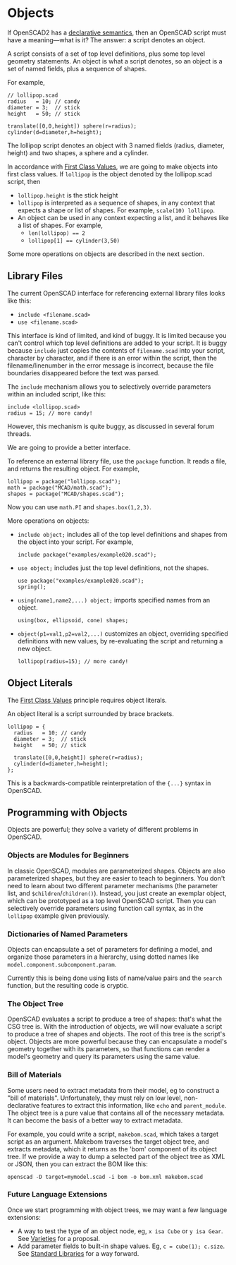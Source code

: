 # Objects
If OpenSCAD2 has a [declarative semantics](Declarative_Semantics.md),
then an OpenSCAD script must have a meaning&mdash;what is it?
The answer: a script denotes an object.

A script consists of a set of top level definitions, plus some top level geometry statements.
An object is what a script denotes, so an object is a set of named fields, plus a sequence of shapes.

For example,

```
// lollipop.scad
radius   = 10; // candy
diameter = 3;  // stick
height   = 50; // stick

translate([0,0,height]) sphere(r=radius);
cylinder(d=diameter,h=height);
```

The lollipop script denotes an object with 3 named fields
(radius, diameter, height) and two shapes, a sphere and a cylinder.

In accordance with [First Class Values](First_Class_Values.md),
we are going to make objects into first class values.
If `lollipop` is the object denoted by the lollipop.scad script,
then
* `lollipop.height` is the stick height
* `lollipop` is interpreted as a sequence of shapes, in any context that
  expects a shape or list of shapes. For example, `scale(10) lollipop`.
* An object can be used in any context expecting a list,
  and it behaves like a list of shapes. For example,
  * `len(lollipop) == 2`
  * `lollipop[1] == cylinder(3,50)`

Some more operations on objects are described in the next section.

## Library Files
The current OpenSCAD interface for referencing external library files looks like this:
* `include <filename.scad>`
* `use <filename.scad>`

This interface is kind of limited, and kind of buggy.
It is limited because you can't control which top level definitions are added to your script.
It is buggy because `include` just copies the contents of `filename.scad` into your script,
character by character, and if there is an error within the script, then the filename/linenumber
in the error message is incorrect, because the file boundaries disappeared before the text was parsed.

The `include` mechanism allows you to selectively override parameters within an included script,
like this:
```
include <lollipop.scad>
radius = 15; // more candy!
```
However, this mechanism is quite buggy, as discussed in several forum threads.

We are going to provide a better interface.

To reference an external library file, use the `package` function.
It reads a file, and returns the resulting object.
For example,
```
lollipop = package("lollipop.scad");
math = package("MCAD/math.scad");
shapes = package("MCAD/shapes.scad");
```
Now you can use `math.PI` and `shapes.box(1,2,3)`.

More operations on objects:

* `include object;` includes all of the top level definitions and shapes from the object into your script.
  For example,

   ```
   include package("examples/example020.scad");
   ```

* `use object;` includes just the top level definitions, not the shapes.

   ```
   use package("examples/example020.scad");
   spring();
   ```

* `using(name1,name2,...) object;` imports specified names from an object.

   ```
   using(box, ellipsoid, cone) shapes;
   ```

* `object(p1=val1,p2=val2,...)` customizes an object, overriding specified definitions with new values,
  by re-evaluating the script and returning a new object.
  
   ```
   lollipop(radius=15); // more candy!
   ```

## Object Literals
The [First Class Values](First_Class_Values.md) principle requires object literals.

An object literal is a script surrounded by brace brackets.
```
lollipop = {
  radius   = 10; // candy
  diameter = 3;  // stick
  height   = 50; // stick

  translate([0,0,height]) sphere(r=radius);
  cylinder(d=diameter,h=height);
};
```

This is a backwards-compatible reinterpretation of the `{...}` syntax in OpenSCAD.

## Programming with Objects

Objects are powerful; they solve a variety of different problems in OpenSCAD.

### Objects are Modules for Beginners
In classic OpenSCAD, modules are parameterized shapes.
Objects are also parameterized shapes, but they are easier to teach
to beginners. You don't need to learn about two different parameter
mechanisms (the parameter list, and `$children`/`children()`).
Instead, you just create an exemplar object, which can be prototyped as a top level
OpenSCAD script. Then you can selectively override parameters using function call syntax,
as in the `lollipop` example given previously.

### Dictionaries of Named Parameters
Objects can encapsulate a set of parameters for defining a model,
and organize those parameters in a hierarchy,
using dotted names like `model.component.subcomponent.param`.

Currently this is being done using lists of name/value pairs
and the `search` function, but the resulting code is cryptic.

### The Object Tree
OpenSCAD evaluates a script to produce a tree of shapes: that's what the CSG tree is.
With the introduction of objects,
we will now evaluate a script to produce a tree of shapes and objects.
The root of this tree is the script's object.
Objects are more powerful because they can encapsulate a model's geometry together with its parameters,
so that functions can render a model's geometry and query its parameters using the same value.

### Bill of Materials

Some users need to extract metadata from their model, eg to construct a "bill of materials".
Unfortunately, they must rely on low level, non-declarative features to extract this information,
like `echo` and `parent_module`.
The object tree is a pure value that contains all of the necessary metadata.
It can become the basis of a better way to extract metadata.

For example, you could write a script, `makebom.scad`,
which takes a target script as an argument.
Makebom traverses the target object tree,
and extracts metadata, which it returns as the 'bom'
component of its object tree.
If we provide a way to dump a selected part of the object tree as XML or JSON,
then you can extract the BOM like this:

```
openscad -D target=mymodel.scad -i bom -o bom.xml makebom.scad
```

### Future Language Extensions
Once we start programming with object trees,
we may want a few language extensions:
* A way to test the type of an object node,
  eg, `x isa Cube` or `y isa Gear`.
  See [Varieties](Varieties.md) for a proposal.
* Add parameter fields to built-in shape values.
  Eg, `c = cube(1); c.size`.
  See [Standard Libraries](Standard_Libraries.md) for a way forward.
